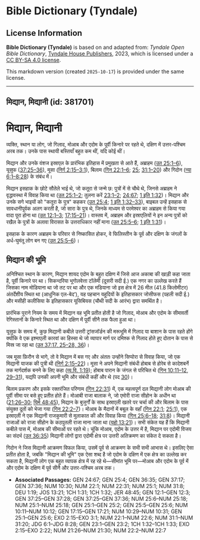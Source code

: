 # Bible Dictionary (Tyndale)

## License Information

**Bible Dictionary (Tyndale)** is based on and adapted from: _Tyndale Open Bible Dictionary_, [Tyndale House Publishers](https://tyndaleopenresources.com/), 2023, which is licensed under a [CC BY-SA 4.0 license](https://creativecommons.org/licenses/by-sa/4.0/legalcode.en).

This markdown version (created `2025-10-17`) is provided under the same license.



--------------------------------

## मिद्यान, मिद्यानी (id: 381701)

मिद्यान, मिद्यानी
=================

व्यक्ति, स्थान या लोग, जो गिलाद, मोआब और एदोम के पूर्वी किनारे पर रहते थे, दक्षिण में उत्तर\-पश्चिम अरब तक। उनके पास स्थायी बस्तियाँ बहुत कम थीं, यदि कोई थीं।

मिद्यान और उनके वंशज इस्राएल के प्रारंभिक इतिहास में प्रमुखता से आते हैं, अब्राहम ([उत 25:1–6](https://ref.ly/Gen25:1-Gen25:6)), यूसुफ ([37:25–36](https://ref.ly/Gen37:25-Gen37:36)), मूसा ([निर्ग 2:15–3:1](https://ref.ly/Exod2:15-Exod3:1)), बिलाम ([गिन 22:1–6](https://ref.ly/Num22:1-Num22:6); [25](https://ref.ly/Num25:1-Num25:18); [31:1–20](https://ref.ly/Num31:1-Num31:20)) और गिदोन ([न्या 6:1–8:28](https://ref.ly/Judg6:1-Judg8:28)) के संबंध में।

मिद्यान इसहाक के छोटे सौतेले भाई थे, जो कतूरा से जन्मे छ: पुत्रों में से चौथे थे, जिनसे अब्राहम ने वृद्धावस्था में विवाह किया था ([उत 25:1–2](https://ref.ly/Gen25:1-Gen25:2); तुलना करें [23:1–2](https://ref.ly/Gen23:1-Gen23:2); [24:67](https://ref.ly/Gen24:67); [1 इति 1:32](https://ref.ly/1Chr1:32))। मिद्यान और उनके सगे भाइयों को "कतूरा के पुत्र" कहकर ([उत 25:4](https://ref.ly/Gen25:4); [1 इति 1:32–33](https://ref.ly/1Chr1:32-1Chr1:33)), बाइबल उन्हें इसहाक से सावधानीपूर्वक अलग करती है, जो सारा के पुत्र थे, जिनके माध्यम से परमेश्वर का अब्राहम से किया गया वादा पूरा होना था ([उत 12:1–3](https://ref.ly/Gen12:1-Gen12:3); [17:15–21](https://ref.ly/Gen17:15-Gen17:21))। वास्तव में, अब्राहम और इस्राएलियों ने इन अन्य पुत्रों को रखैल के पुत्रों के अलावा विरासत के उत्तराधिकार नहीं माना ([उत 25:5–6](https://ref.ly/Gen25:5-Gen25:6); [1 इति 1:31](https://ref.ly/1Chr1:31))।

इसहाक के कारण अब्राहम के परिवार से निष्कासित होकर, वे फिलिस्तीन के पूर्व और दक्षिण के जंगलों के अर्ध\-घुमंतू लोग बन गए ([उत 25:5–6](https://ref.ly/Gen25:5-Gen25:6))।

मिद्यान की भूमि
---------------

अनिश्चित स्थान के कारण, मिद्यान शायद एदोम के बहुत दक्षिण में जिसे आज अकाबा की खाड़ी कहा जाता है, पूर्वी किनारे पर था। सिकन्दरिया भूगोलवेत्ता टॉलेमी (दूसरी सदी ई.) एक नगर का उल्लेख करते हैं जिसका नाम मोडियाना था जो तट पर था और एक मडियाना जो इस क्षेत्र में 26 मील (41\.8 किलोमीटर) अंतर्देशीय स्थित था (आधुनिक एल\-बेद’), यह पहचान यहूदियों के इतिहासकार जोसीफस (पहली सदी ई.) और मसीही कलीसिया के इतिहासकार यूसिबियस (चौथी सदी के आरंभ) द्वारा समर्थित है।

प्रारंभिक पुराने नियम के समय में मिद्यान वह भूमि प्रतीत होती है जो गिलाद, मोआब और एदोम के सीमावर्ती रेगिस्तानों के किनारे स्थित था और दक्षिण में पूर्वी सीनै तक फैला हुआ था।

यूसुफ के समय में, कुछ मिद्यानी कबीले उत्तरी ट्रांसजॉर्डन की मरूभूमि में गिलाद या बाशान के पास रहते होंगे क्योंकि वे एक इश्माएली कारवां का हिस्सा थे जो व्यापार मार्ग पर दमिश्क से गिलाद होते हुए दोतान के पास से मिस्र जा रहा था ([उत 37:17, 25–28, 36](https://ref.ly/Gen37:17,Gen37:25-Gen37:28,Gen37:36))।

जब मूसा फ़िरौन से भागे, तो वे मिद्यान में बस गए और अंततः उन्होंने सिप्पोरा से विवाह किया, जो एक मिद्यानी याजक की पुत्री थी ([निर्ग 2:15–22](https://ref.ly/Exod2:15-Exod2:22))। मूसा ने अपने मिद्यानी संबंधी होबाब से होरेब से कादेशबर्ने तक मार्गदर्शक बनने के लिए कहा ([व्य.वि. 1:19](https://ref.ly/Deut1:19)); होबाब पारान के जंगल से परिचित थे ([गिन 10:11–12, 29–31](https://ref.ly/Num10:11-Num10:12,Num10:29-Num10:31)), यद्यपि उनकी अपनी भूमि और संबंधी कहीं और थे (पद [30](https://ref.ly/Num10:30))।

बिलाम प्रकरण और इसके रक्तरंजित परिणाम ([गिन 22:31](https://ref.ly/Num22:31)) में, एक महत्वपूर्ण दल मिद्यानी लोग मोआब की पूर्वी सीमा पर बसे हुए प्रतीत होते हैं। मोआबी राजा बालाक ने, जो एमोरी राजा सीहोन के अधीन था ([21:26–30](https://ref.ly/Num21:26-Num21:30); [यिर्म 48:45](https://ref.ly/Jer48:45)), मिद्यान के बुजुर्गों के साथ इस्राएली खतरे पर चर्चा की और बिलाम के पास संयुक्त दूतों को भेजा गया ([गिन 22:2–7](https://ref.ly/Num22:2-Num22:7))। मोआब के मैदानों में बबूल के वहाँ ([गिन 22:1](https://ref.ly/Num22:1); [25:1](https://ref.ly/Num25:1)), एक इस्राएली ने एक मिद्यानी राजकुमारी से मुलाकात की और विवाह किया ([गिन 25:6–18](https://ref.ly/Num25:6-Num25:18); [31:8](https://ref.ly/Num31:8))। मिद्यानी राजाओं को राजा सीहोन के कठपुतली राजा माना जाता था ([यहो 13:21](https://ref.ly/Josh13:21))। सभी संकेत यह हैं कि मिद्यानी कबीले पास में, मोआब की सीमाओं पर रहते थे। चूंकि मोआब, एदोम के उत्तर में है, मिद्यान पर एदोमी विजय का संदर्भ ([उत 36:35](https://ref.ly/Gen36:35)) मिद्यानी लोगों द्वारा एदोमी क्षेत्र पर उत्तरी अतिक्रमण का संकेत दे सकता है।

गिदोन ने जिस मिद्यानी आक्रमण विफल किया, उसमें पूर्व से आक्रमण के सभी सभी आभास थे। इसलिए ऐसा प्रतीत होता है, जबकि "मिद्यान की भूमि" एक ऐसा शब्द है जो एदोम के दक्षिण में एक क्षेत्र का उल्लेख कर सकता है, मिद्यानी लोग एक बहुत व्यापक क्षेत्र में रह रहे थे—सीमांत भूमि पर—मोआब और एदोम के पूर्व में और एदोम के दक्षिण में पूर्व सीनै और उत्तर\-पश्चिम अरब तक।

* **Associated Passages:** GEN 24:67; GEN 25:4; GEN 36:35; GEN 37:17; GEN 37:36; NUM 10:30; NUM 22:1; NUM 22:31; NUM 25:1; NUM 31:8; DEU 1:19; JOS 13:21; 1CH 1:31; 1CH 1:32; JER 48:45; GEN 12:1–GEN 12:3; GEN 37:25–GEN 37:28; GEN 37:25–GEN 37:36; NUM 25:6–NUM 25:18; NUM 25:1–NUM 25:18; GEN 25:1–GEN 25:2; GEN 25:5–GEN 25:6; NUM 10:11–NUM 10:12; GEN 17:15–GEN 17:21; NUM 10:29–NUM 10:31; GEN 25:1–GEN 25:6; EXO 2:15–EXO 3:1; NUM 22:1–NUM 22:6; NUM 31:1–NUM 31:20; JDG 6:1–JDG 8:28; GEN 23:1–GEN 23:2; 1CH 1:32–1CH 1:33; EXO 2:15–EXO 2:22; NUM 21:26–NUM 21:30; NUM 22:2–NUM 22:7

